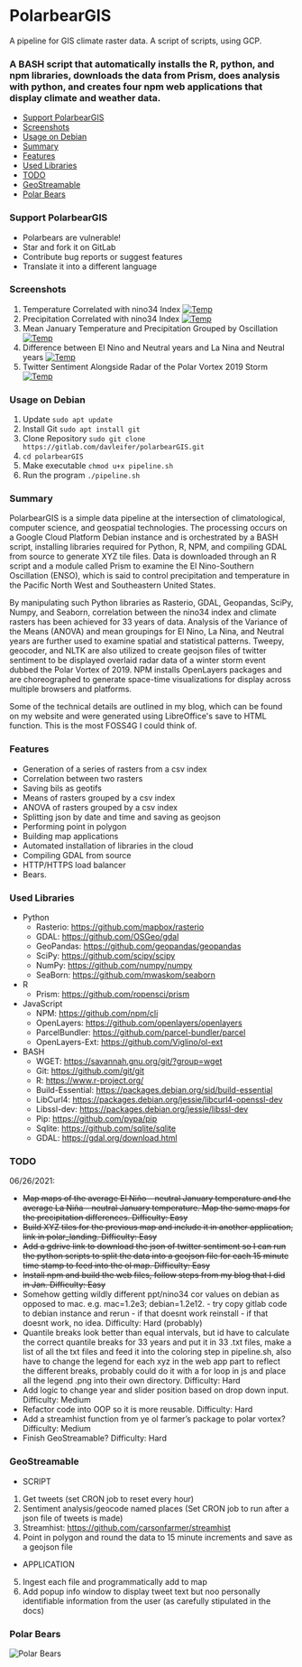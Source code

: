 # PolarbearGIS
A pipeline for GIS climate raster data. A script of scripts, using GCP.</br>

### A BASH script that automatically installs the R, python, and npm libraries, downloads the data from Prism, does analysis with python, and creates four npm web applications that display climate and weather data.

+ [Support PolarbearGIS](#support-polarbeargis)
+ [Screenshots](#screenshots)
+ [Usage on Debian](#usage-on-debian)
+ [Summary](#summary)
+ [Features](#features)
+ [Used Libraries](#used-libraries)
+ [TODO](#todo)
+ [GeoStreamable](#geostreamable)
+ [Polar Bears](#polar-bears)

### Support PolarbearGIS
* Polarbears are vulnerable!
* Star and fork it on GitLab
* Contribute bug reports or suggest features
* Translate it into a different language

### Screenshots
1. Temperature Correlated with nino34 Index
[![Temp](/polar_landing/images/temp_cor.png)](https://www.davidjleifer.com/pandamoniumGIS20210110_tmeanbuild/index.html)
2. Precipitation Correlated with nino34 Index
[![Temp](/polar_landing/images/ppt_cor.png)](https://www.davidjleifer.com/polarbearGIS/index.html)
3. Mean January Temperature and Precipitation Grouped by Oscillation
[![Temp](/polar_landing/images/Part2Section2.png)](https://www.davidjleifer.com/pandamoniumGIS_part2Section2_build-dist/index.html)
4. Difference between El Nino and Neutral years and La Nina and Neutral years
[![Temp](/polar_landing/images/difference-image.png)](https://www.davidjleifer.com/tha_difference-dist/index.html)
5. Twitter Sentiment Alongside Radar of the Polar Vortex 2019 Storm
[![Temp](/polar_landing/images/polar_radar.png)](https://www.davidjleifer.com/polar_radar/index.html)

### Usage on Debian
1. Update `sudo apt update`
2. Install Git `sudo apt install git`
3. Clone Repository `sudo git clone https://gitlab.com/davleifer/polarbearGIS.git`
4. `cd polarbearGIS`
5. Make executable `chmod u+x pipeline.sh`
6. Run the program `./pipeline.sh`

### Summary
PolarbearGIS is a simple data pipeline at the intersection of climatological, computer science, and geospatial technologies. The processing occurs on a Google Cloud Platform Debian instance and is orchestrated by a BASH script, installing libraries required for Python, R, NPM, and compiling GDAL from source to generate XYZ tile files. Data is downloaded through an R script and a module called Prism to examine the El Nino-Southern Oscillation (ENSO), which is said to control precipitation and temperature in the Pacific North West and Southeastern United States.




By manipulating such Python libraries as Rasterio, GDAL, Geopandas, SciPy, Numpy, and Seaborn, correlation between the nino34 index and climate rasters has been achieved for 33 years of data. Analysis of the Variance of the Means (ANOVA) and mean groupings for El Nino, La Nina, and Neutral years are further used to examine spatial and statistical patterns. Tweepy, geocoder, and NLTK are also utilized to create geojson files of twitter sentiment to be displayed overlaid radar data of a winter storm event dubbed the Polar Vortex of 2019. NPM installs OpenLayers packages and are choreographed to generate space-time visualizations for display across multiple browsers and platforms.




Some of the technical details are outlined in my blog, which can be found on my website and were generated using LibreOffice's save to HTML function. This is the most FOSS4G I could think of.

### Features
* Generation of a series of rasters from a csv index
* Correlation between two rasters
* Saving bils as geotifs
* Means of rasters grouped by a csv index
* ANOVA of rasters grouped by a csv index
* Splitting json by date and time and saving as geojson
* Performing point in polygon
* Building map applications
* Automated installation of libraries in the cloud
* Compiling GDAL from source
* HTTP/HTTPS load balancer
* Bears.

### Used Libraries
- Python
  * Rasterio: https://github.com/mapbox/rasterio
  * GDAL: https://github.com/OSGeo/gdal
  * GeoPandas: https://github.com/geopandas/geopandas
  * SciPy: https://github.com/scipy/scipy
  * NumPy: https://github.com/numpy/numpy
  * SeaBorn: https://github.com/mwaskom/seaborn
- R
  * Prism: https://github.com/ropensci/prism
- JavaScript
  * NPM: https://github.com/npm/cli
  * OpenLayers: https://github.com/openlayers/openlayers
  * ParcelBundler: https://github.com/parcel-bundler/parcel
  * OpenLayers-Ext: https://github.com/Viglino/ol-ext
- BASH
  * WGET: https://savannah.gnu.org/git/?group=wget
  * Git: https://github.com/git/git
  * R: https://www.r-project.org/
  * Build-Essential: https://packages.debian.org/sid/build-essential
  * LibCurl4: https://packages.debian.org/jessie/libcurl4-openssl-dev
  * Libssl-dev: https://packages.debian.org/jessie/libssl-dev
  * Pip: https://github.com/pypa/pip
  * Sqlite: https://github.com/sqlite/sqlite
  * GDAL: https://gdal.org/download.html

### TODO 
06/26/2021:</br>
- ~~Map maps of the average El Niño – neutral January temperature and the average La Niña – neutral January temperature. Map the same maps for the precipitation differences. Difficulty: Easy~~
- ~~Build XYZ tiles for the previous map and include it in another application, link in polar_landing. Difficulty: Easy~~
- ~~Add a gdrive link to download the json of twitter sentiment so I can run the python scripts to split the data into a geojson file for each 15 minute time stamp to feed into the ol map. Difficulty: Easy~~
- ~~Install npm and build the web files, follow steps from my blog that I did in Jan. Difficulty: Easy~~
- Somehow getting wildly different ppt/nino34 cor values on debian as opposed to mac. e.g. mac=1.2e3; debian=1.2e12. - try copy gitlab code to debian instance and rerun - if that doesnt work reinstall - if that doesnt work, no idea. Difficulty: Hard (probably) 
- Quantile breaks look better than equal intervals, but id have to calculate the correct quantile breaks for 33 years and put it in 33 .txt files, make a list of all the txt files and feed it into the coloring step in pipeline.sh, also have to change the legend for each xyz in the web app part to reflect the different breaks, probably could do it with a for loop in js and place all the legend .png into their own directory. Difficulty: Hard
- Add logic to change year and slider position based on drop down input. Difficulty: Medium
- Refactor code into OOP so it is more reusable. Difficulty: Hard
- Add a streamhist function from ye ol farmer’s package to polar vortex? Difficulty: Medium
- Finish GeoStreamable? Difficulty: Hard

### GeoStreamable
- SCRIPT
1. Get tweets (set CRON job to reset every hour)
2. Sentiment analysis/geocode named places (Set CRON job to run after a json file of tweets is made)
3. Streamhist: https://github.com/carsonfarmer/streamhist
4. Point in polygon and round the data to 15 minute increments and save as a geojson file
- APPLICATION
5. Ingest each file and programmatically add to map
6. Add popup info window to display tweet text but noo personally identifiable information from the user (as carefully stipulated in the docs)

### Polar Bears
![Polar Bears](/imgs/polar-bears.png?raw=true)
